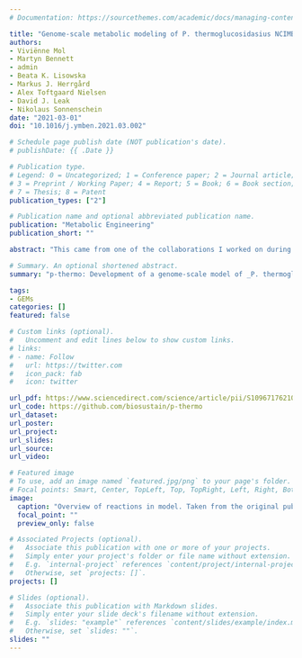 ```yaml
---
# Documentation: https://sourcethemes.com/academic/docs/managing-content/

title: "Genome-scale metabolic modeling of P. thermoglucosidasius NCIMB 11955 reveals metabolic bottlenecks in anaerobic metabolism"
authors:
- Viviënne Mol
- Martyn Bennett
- admin
- Beata K. Lisowska
- Markus J. Herrgård
- Alex Toftgaard Nielsen
- David J. Leak
- Nikolaus Sonnenschein
date: "2021-03-01"
doi: "10.1016/j.ymben.2021.03.002"

# Schedule page publish date (NOT publication's date).
# publishDate: {{ .Date }}

# Publication type.
# Legend: 0 = Uncategorized; 1 = Conference paper; 2 = Journal article;
# 3 = Preprint / Working Paper; 4 = Report; 5 = Book; 6 = Book section;
# 7 = Thesis; 8 = Patent
publication_types: ["2"]

# Publication name and optional abbreviated publication name.
publication: "Metabolic Engineering"
publication_short: ""

abstract: "This came from one of the collaborations I worked on during my postdoc. I had the privilege to supervise Viviënne while she built from scratch a metabolic genome-scale model of _P. thermoglucosidasius_, a thermophilic facultative anaerobic bacterium. The model was developed using the principles we established in a [previous](https://www.benjasanchez.com/publication/2019/08/yeast8/) publication, and was extensively curated and validated. It was used to predict carbon utilization, and identify minimal required supplemented nutrients in medium so that the organism can grow. It was a fun project that we mainly worked on remotely during the COVID-19 pandemic."

# Summary. An optional shortened abstract.
summary: "p-thermo: Development of a genome-scale model of _P. thermoglucosidasius_"

tags:
- GEMs
categories: []
featured: false

# Custom links (optional).
#   Uncomment and edit lines below to show custom links.
# links:
# - name: Follow
#   url: https://twitter.com
#   icon_pack: fab
#   icon: twitter

url_pdf: https://www.sciencedirect.com/science/article/pii/S1096717621000380/pdfft?md5=516782248f1f99ae7a7653eea6370e84&pid=1-s2.0-S1096717621000380-main.pdf
url_code: https://github.com/biosustain/p-thermo
url_dataset:
url_poster:
url_project:
url_slides:
url_source:
url_video:

# Featured image
# To use, add an image named `featured.jpg/png` to your page's folder.
# Focal points: Smart, Center, TopLeft, Top, TopRight, Left, Right, BottomLeft, Bottom, BottomRight.
image:
  caption: "Overview of reactions in model. Taken from the original publication: https://doi.org/10.1016/j.ymben.2021.03.002"
  focal_point: ""
  preview_only: false

# Associated Projects (optional).
#   Associate this publication with one or more of your projects.
#   Simply enter your project's folder or file name without extension.
#   E.g. `internal-project` references `content/project/internal-project/index.md`.
#   Otherwise, set `projects: []`.
projects: []

# Slides (optional).
#   Associate this publication with Markdown slides.
#   Simply enter your slide deck's filename without extension.
#   E.g. `slides: "example"` references `content/slides/example/index.md`.
#   Otherwise, set `slides: ""`.
slides: ""
---
```

